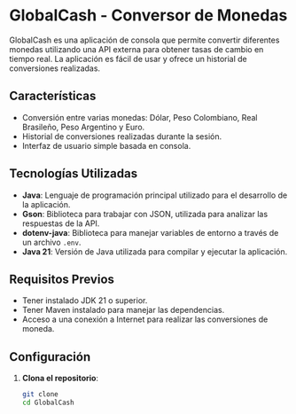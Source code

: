# GlobalCash - Conversor de Monedas

GlobalCash es una aplicación de consola que permite convertir diferentes monedas utilizando una API externa para obtener tasas de cambio en tiempo real. La aplicación es fácil de usar y ofrece un historial de conversiones realizadas.

## Características

- Conversión entre varias monedas: Dólar, Peso Colombiano, Real Brasileño, Peso Argentino y Euro.
- Historial de conversiones realizadas durante la sesión.
- Interfaz de usuario simple basada en consola.

## Tecnologías Utilizadas

- **Java**: Lenguaje de programación principal utilizado para el desarrollo de la aplicación.
- **Gson**: Biblioteca para trabajar con JSON, utilizada para analizar las respuestas de la API.
- **dotenv-java**: Biblioteca para manejar variables de entorno a través de un archivo `.env`.
- **Java 21**: Versión de Java utilizada para compilar y ejecutar la aplicación.

## Requisitos Previos

- Tener instalado JDK 21 o superior.
- Tener Maven instalado para manejar las dependencias.
- Acceso a una conexión a Internet para realizar las conversiones de moneda.

## Configuración

1. **Clona el repositorio**:

   ```bash
   git clone 
   cd GlobalCash
